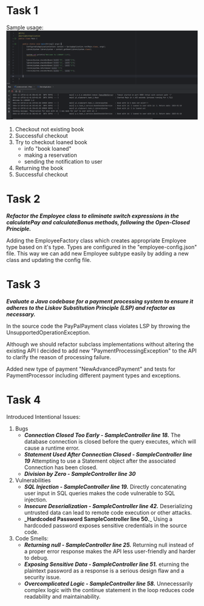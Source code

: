 

# Task 1

Sample usage:
![task_1_usage](img/task_1_1.png)

1. Checkout not existing book
2. Successful checkout
3. Try to checkout loaned book
   - info "book loaned"
   - making a reservation
   - sending the notification to user
4. Returning the book
5. Successful checkout

# Task 2
**_Refactor the Employee class to eliminate switch expressions in the calculatePay and calculateBonus methods, following the Open-Closed Principle._**

Adding the EmployeeFactory class which creates appropriate Employee type based on it's type.
Types are configured in the "employee-config.json" file.
This way we can add new Employee subtype easily by adding a new class and updating the config file.


# Task 3
 _**Evaluate a Java codebase for a payment processing system to ensure it adheres to the Liskov Substitution Principle (LSP) and refactor as necessary.**_

In the source code the PayPalPayment class violates LSP by throwing the UnsupportedOperationException.

Although we should refactor subclass implementations without altering the existing API I decided to add new "PaymentProcessingException" to the API to clarify the reason of processing failure.

Added new type of payment "NewAdvancedPayment" and tests for PaymentProcessor including different payment types and exceptions.

# Task 4

Introduced Intentional Issues:
1. Bugs
    - _**Connection Closed Too Early - SampleController line 18.**_
      The database connection is closed before the query executes, which will cause a runtime error.
    - _**Statement Used After Connection Closed - SampleController line 19**_
      Attempting to use a Statement object after the associated Connection has been closed.
    - **_Division by Zero - SampleController line 30_**
2. Vulnerabilities
    - **_SQL Injection - SampleController line 19._**
      Directly concatenating user input in SQL queries makes the code vulnerable to SQL injection.
    - **_Insecure Deserialization - SampleController line 42._**
      Deserializing untrusted data can lead to remote code execution or other attacks.
    - **_Hardcoded Password SampleController line 50.**_ 
    Using a hardcoded password exposes sensitive credentials in the source code.
3. Code Smells:
   - **_Returning null - SampleController line 25._**
    Returning null instead of a proper error response makes the API less user-friendly and harder to debug.
   - **_Exposing Sensitive Data  - SampleController line 51._**
     eturning the plaintext password as a response is a serious design flaw and a security issue.
   - **_Overcomplicated Logic - SampleController line 58._**
   Unnecessarily complex logic with the continue statement in the loop reduces code readability and maintainability.

